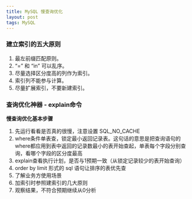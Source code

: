 ```yaml
---
title: MySQL 慢查询优化
layout: post
tags: MySQL
---
```


### 建立索引的五大原则

1. 最左前缀匹配原则。
2. “=” 和 “in” 可以乱序。
3. 尽量选择区分度高的列作为索引。
4. 索引列不能参与计算。
5. 尽量扩展索引，不要新建索引。

### 查询优化神器 - explain命令

**慢查询优化基本步骤**
1. 先运行看看是否真的很慢，注意设置 SQL_NO_CACHE
2.  where条件单表查，锁定最小返回记录表。这句话的意思是把查询语句的where都应用到表中返回的记录数最小的表开始查起，单表每个字段分别查询，看哪个字段的区分度最高
3. explain查看执行计划，是否与1预期一致（从锁定记录较少的表开始查询）
4. order by limit 形式的 sql 语句让排序的表优先查
5. 了解业务方使用场景
6. 加索引时参照建索引的几大原则
7.  观察结果，不符合预期继续从0分析